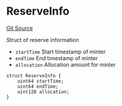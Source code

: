 # ReserveInfo
[Git Source](https://github.com/fxhash/fxhash-evm-contracts/blob/1ca8488246dda0c8af0201fe562392f87b349fa1/src/lib/Structs.sol)

Struct of reserve information
- `startTime` Start timestamp of minter
- `endTime` End timestamp of minter
- `allocation` Allocation amount for minter


```solidity
struct ReserveInfo {
    uint64 startTime;
    uint64 endTime;
    uint128 allocation;
}
```

